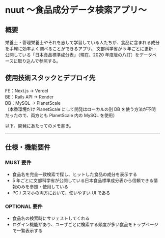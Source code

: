 # nuut 〜食品成分データ検索アプリ〜

## 概要

栄養士・管理栄養士やそれを志して学習している人たちが、食品に含まれる成分を手軽に効率よく調べることができるアプリ。
文部科学省が 5 年ごとに更新・公開している「日本食品標準成分表」（現在、2020 年度版の八訂）をデータベースに取り込んで参照する。

## 使用技術スタックとデプロイ先

FE：Next.js → Vercel  
BE：Rails API → Render  
DB：MySQL → PlanetScale  
（本番環境だけ PlanetScale にして開発はローカルの別 DB を使う方法が不明だったので、両方とも PlanetScale 内の MySQL を使用）

以下、開発にあたってのメモ書き。

---

## 仕様・機能要件

### MUST 要件

- 食品名を完全一致検索で探し、ヒットした食品の成分を表示する
- 5 年ごとに文部科学省が公開している日本食品標準成分表から信頼できる情報のみを参照・使用している
- PC / スマホの両方において、使いやすい UI である

### OPTIONAL 要件

- 食品名の検索時にサジェストしてくれる
- ログイン機能があり、ユーザごとに検索する頻度が多い食品をトップページで一覧表示する
